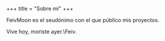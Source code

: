 +++
title = "Sobre mí"
+++

FeivMoon es el seudónimo con el que público mis proyectos.

Vive hoy, moriste ayer.\Feiv.

